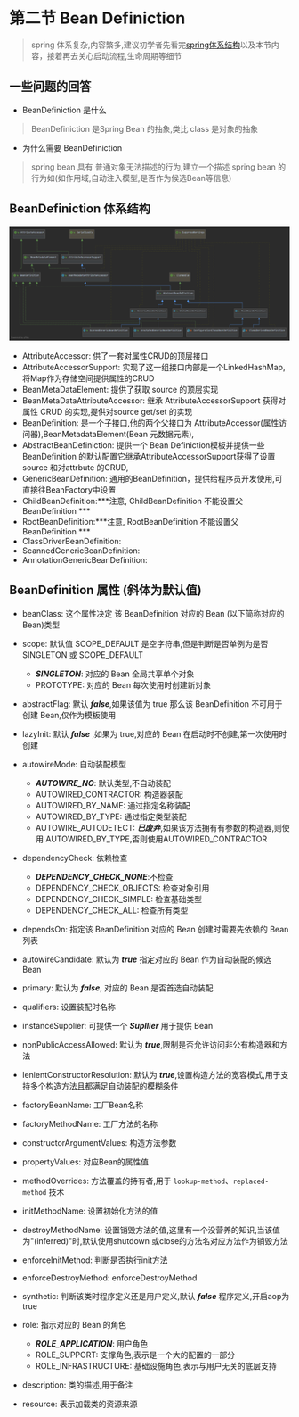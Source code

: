 # 第二节 Bean Definiction
> spring 体系复杂,内容繁多,建议初学者先看完[spring体系结构]()以及本节内容，接着再去关心启动流程,生命周期等细节
## 一些问题的回答
* BeanDefiniction 是什么
> BeanDefiniction 是Spring Bean 的抽象,类比 class 是对象的抽象
* 为什么需要 BeanDefiniction 
> spring bean 具有 普通对象无法描述的行为,建立一个描述 spring bean 的行为如(如作用域,自动注入模型,是否作为候选Bean等信息)
## BeanDefiniction 体系结构
![BeanDefiniction 类图](../img/BeanDefinition.png)
* AttributeAccessor: 供了一套对属性CRUD的顶层接口
* AttributeAccessorSupport: 实现了这一组接口内部是一个LinkedHashMap,将Map作为存储空间提供属性的CRUD
* BeanMetaDataElement: 提供了获取 source 的顶层实现
* BeanMetaDataAttributeAccessor: 继承 AttributeAccessorSupport 获得对属性 CRUD 的实现,提供对source get/set 的实现
* BeanDefinition: 是一个子接口,他的两个父接口为 AttributeAccessor(属性访问器),BeanMetadataElement(Bean 元数据元素),
* AbstractBeanDefiniction: 提供一个 Bean Definiction模板并提供一些BeanDefinition 的默认配置它继承AttributeAccessorSupport获得了设置source 和对attrbute 的CRUD,
* GenericBeanDefinition: 通用的BeanDefinition，提供给程序员开发使用,可直接往BeanFactory中设置
* ChildBeanDefinition:***注意, ChildBeanDefinition 不能设置父 BeanDefinition ***
* RootBeanDefinition:***注意, RootBeanDefinition 不能设置父 BeanDefinition ***
* ClassDriverBeanDefinition:
* ScannedGenericBeanDefinition:
* AnnotationGenericBeanDefinition:
## BeanDefinition 属性 (斜体为默认值)
* beanClass: 这个属性决定 该 BeanDefinition 对应的 Bean (以下简称对应的 Bean)类型
* scope: 默认值 SCOPE_DEFAULT 是空字符串,但是判断是否单例为是否 SINGLETON 或 SCOPE_DEFAULT
  * ***SINGLETON***: 对应的 Bean 全局共享单个对象
  * PROTOTYPE: 对应的 Bean 每次使用时创建新对象

* abstractFlag:  默认 ***false***,如果该值为 true 那么该 BeanDefinition 不可用于创建 Bean,仅作为模板使用
* lazyInit: 默认 ***false*** ,如果为 true,对应的 Bean 在启动时不创建,第一次使用时创建
* autowireMode: 自动装配模型
  * ***AUTOWIRE_NO***: 默认类型,不自动装配
  * AUTOWIRED_CONTRACTOR: 构造器装配
  * AUTOWIRED_BY_NAME: 通过指定名称装配
  * AUTOWIRED_BY_TYPE: 通过指定类型装配
  * AUTOWIRE_AUTODETECT: ***已废弃***,如果该方法拥有有参数的构造器,则使用 AUTOWIRED_BY_TYPE,否则使用AUTOWIRED_CONTRACTOR
* dependencyCheck: 依赖检查
  * ***DEPENDENCY_CHECK_NONE***:不检查
  * DEPENDENCY_CHECK_OBJECTS: 检查对象引用
  * DEPENDENCY_CHECK_SIMPLE: 检查基础类型
  * DEPENDENCY_CHECK_ALL: 检查所有类型
* dependsOn: 指定该 BeanDefinition 对应的 Bean 创建时需要先依赖的 Bean 列表
* autowireCandidate: 默认为 ***true*** 指定对应的 Bean 作为自动装配的候选 Bean
* primary: 默认为 ***false***, 对应的 Bean 是否首选自动装配
* qualifiers: 设置装配时名称
* instanceSupplier: 可提供一个 ***Supllier*** 用于提供 Bean
* nonPublicAccessAllowed: 默认为 ***true***,限制是否允许访问非公有构造器和方法
* lenientConstructorResolution: 默认为 ***true***,设置构造方法的宽容模式,用于支持多个构造方法且都满足自动装配的模糊条件
* factoryBeanName: 工厂Bean名称
* factoryMethodName: 工厂方法的名称
* constructorArgumentValues: 构造方法参数
* propertyValues: 对应Bean的属性值
* methodOverrides: 方法覆盖的持有者,用于 `lookup-method`、`replaced-method` 技术
* initMethodName: 设置初始化方法的值
* destroyMethodName: 设置销毁方法的值,这里有一个没营养的知识,当该值为"(inferred)"时,默认使用shutdown 或close的方法名对应方法作为销毁方法
* enforceInitMethod: 判断是否执行init方法
* enforceDestroyMethod: enforceDestroyMethod
* synthetic: 判断该类时程序定义还是用户定义,默认 ***false*** 程序定义,开启aop为true
* role: 指示对应的 Bean 的角色
  * ***ROLE_APPLICATION***: 用户角色
  * ROLE_SUPPORT: 支撑角色,表示是一个大的配置的一部分
  * ROLE_INFRASTRUCTURE: 基础设施角色,表示与用户无关的底层支持
* description: 类的描述,用于备注
* resource: 表示加载类的资源来源